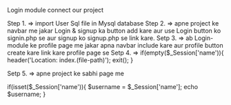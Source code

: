Login module connect our project 

Step 1. => import User Sql file in Mysql database
Step 2. => apne project ke navbar me jakar Login & signup ka button add kare  aur use  Login button ko signin.php se aur signup ko signup.php se link kare.
Setp 3. => ab Login-module ke profile page me jakar apna navbar include kare  aur profile button create kare link kare profile page se
Setp 4. => if(empty($_Session['name')){ header('Location: index.(file-path)'); exit(); }

Setp 5. => apne project ke sabhi page me  

  if(isset($_Session['name')){
  $username = $_Session['name'];
  echo $username;
  }
